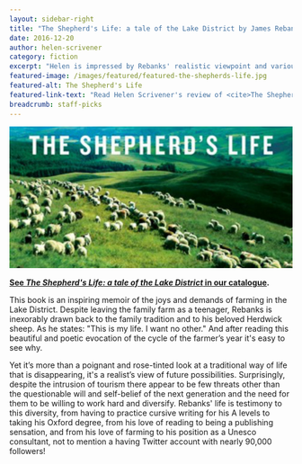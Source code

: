 ```yaml
---
layout: sidebar-right
title: "The Shepherd's Life: a tale of the Lake District by James Rebanks"
date: 2016-12-20
author: helen-scrivener
category: fiction
excerpt: "Helen is impressed by Rebanks' realistic viewpoint and various talents."
featured-image: /images/featured/featured-the-shepherds-life.jpg
featured-alt: The Shepherd's Life
featured-link-text: "Read Helen Scrivener's review of <cite>The Shepherd's Life: a tale of the Lake District</cite>, by James Rebanks."
breadcrumb: staff-picks
---
```


![The Shepherd's Life](/images/featured/featured-the-shepherds-life.jpg)

**[See <cite>The Shepherd's Life: a tale of the Lake District</cite> in our catalogue](https://suffolk.spydus.co.uk/cgi-bin/spydus.exe/ENQ/OPAC/BIBENQ?BRN=1736811).**

This book is an inspiring memoir of the joys and demands of farming in the Lake District. Despite leaving the family farm as a teenager, Rebanks is inexorably drawn back to the family tradition and to his beloved Herdwick sheep. As he states: "This is my life. I want no other." And after reading this beautiful and poetic evocation of the cycle of the farmer’s year it's easy to see why.

Yet it’s more than a poignant and rose-tinted look at a traditional way of life that is disappearing, it's a realist’s view of future possibilities. Surprisingly, despite the intrusion of tourism there appear to be few threats other than the questionable will and self-belief of the next generation and the need for them to be willing to work hard and diversify. Rebanks' life is testimony to this diversity, from having to practice cursive writing for his A levels to taking his Oxford degree, from his love of reading to being a publishing sensation, and from his love of farming to his position as a Unesco consultant, not to mention a having Twitter account with nearly 90,000 followers!
